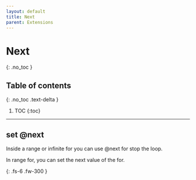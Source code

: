 ```yaml
---
layout: default
title: Next
parent: Extensions
---
```


# Next
{: .no_toc }

## Table of contents
{: .no_toc .text-delta }

1. TOC
{:toc}

---

## set @next
Inside a range or infinite for you can use @next for stop the loop.

In range for, you can set the next value of the for.

{: .fs-6 .fw-300 }
